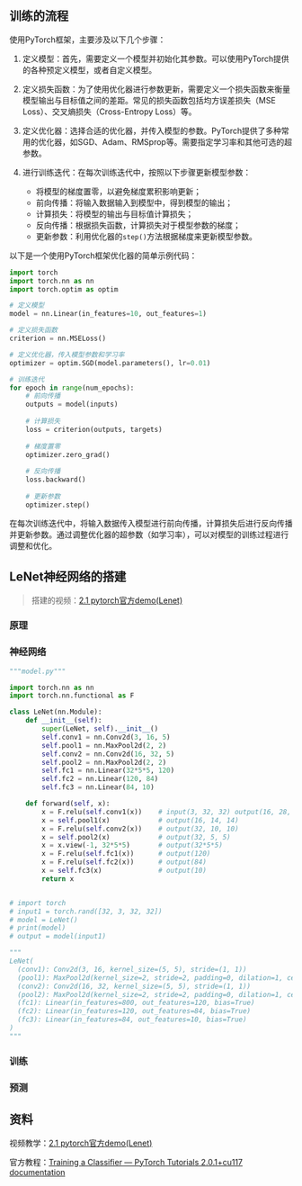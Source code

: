 ## 训练的流程

使用PyTorch框架，主要涉及以下几个步骤：

1. 定义模型：首先，需要定义一个模型并初始化其参数。可以使用PyTorch提供的各种预定义模型，或者自定义模型。

2. 定义损失函数：为了使用优化器进行参数更新，需要定义一个损失函数来衡量模型输出与目标值之间的差距。常见的损失函数包括均方误差损失（MSE Loss）、交叉熵损失（Cross-Entropy Loss）等。

3. 定义优化器：选择合适的优化器，并传入模型的参数。PyTorch提供了多种常用的优化器，如SGD、Adam、RMSprop等。需要指定学习率和其他可选的超参数。

4. 进行训练迭代：在每次训练迭代中，按照以下步骤更新模型参数：
   - 将模型的梯度置零，以避免梯度累积影响更新；
   - 前向传播：将输入数据输入到模型中，得到模型的输出；
   - 计算损失：将模型的输出与目标值计算损失；
   - 反向传播：根据损失函数，计算损失对于模型参数的梯度；
   - 更新参数：利用优化器的`step()`方法根据梯度来更新模型参数。

以下是一个使用PyTorch框架优化器的简单示例代码：

```python
import torch
import torch.nn as nn
import torch.optim as optim

# 定义模型
model = nn.Linear(in_features=10, out_features=1)

# 定义损失函数
criterion = nn.MSELoss()

# 定义优化器，传入模型参数和学习率
optimizer = optim.SGD(model.parameters(), lr=0.01)

# 训练迭代
for epoch in range(num_epochs):
    # 前向传播
    outputs = model(inputs)
    
    # 计算损失
    loss = criterion(outputs, targets)
    
    # 梯度置零
    optimizer.zero_grad()
    
    # 反向传播
    loss.backward()
    
    # 更新参数
    optimizer.step()
```

在每次训练迭代中，将输入数据传入模型进行前向传播，计算损失后进行反向传播并更新参数。通过调整优化器的超参数（如学习率），可以对模型的训练过程进行调整和优化。



## LeNet神经网络的搭建

>  搭建的视频：[2.1 pytorch官方demo(Lenet)](https://www.bilibili.com/video/BV187411T7Ye/?share_source=copy_web&vd_source=340f3fe423cd0f0f68fb72953f912437)

### 原理





### 神经网络



```python
"""model.py"""

import torch.nn as nn
import torch.nn.functional as F

class LeNet(nn.Module):
    def __init__(self):
        super(LeNet, self).__init__()
        self.conv1 = nn.Conv2d(3, 16, 5)
        self.pool1 = nn.MaxPool2d(2, 2)
        self.conv2 = nn.Conv2d(16, 32, 5)
        self.pool2 = nn.MaxPool2d(2, 2)
        self.fc1 = nn.Linear(32*5*5, 120)
        self.fc2 = nn.Linear(120, 84)
        self.fc3 = nn.Linear(84, 10)

    def forward(self, x):
        x = F.relu(self.conv1(x))    # input(3, 32, 32) output(16, 28, 28)
        x = self.pool1(x)            # output(16, 14, 14)
        x = F.relu(self.conv2(x))    # output(32, 10, 10)
        x = self.pool2(x)            # output(32, 5, 5)
        x = x.view(-1, 32*5*5)       # output(32*5*5)
        x = F.relu(self.fc1(x))      # output(120)
        x = F.relu(self.fc2(x))      # output(84)
        x = self.fc3(x)              # output(10)
        return x


# import torch
# input1 = torch.rand([32, 3, 32, 32])
# model = LeNet()
# print(model)
# output = model(input1)

"""
LeNet(
  (conv1): Conv2d(3, 16, kernel_size=(5, 5), stride=(1, 1))
  (pool1): MaxPool2d(kernel_size=2, stride=2, padding=0, dilation=1, ceil_mode=False)
  (conv2): Conv2d(16, 32, kernel_size=(5, 5), stride=(1, 1))
  (pool2): MaxPool2d(kernel_size=2, stride=2, padding=0, dilation=1, ceil_mode=False)
  (fc1): Linear(in_features=800, out_features=120, bias=True)
  (fc2): Linear(in_features=120, out_features=84, bias=True)
  (fc3): Linear(in_features=84, out_features=10, bias=True)
)
"""
```



### 训练







### 预测

















## 资料

视频教学：[2.1 pytorch官方demo(Lenet)](https://www.bilibili.com/video/BV187411T7Ye/?share_source=copy_web&vd_source=340f3fe423cd0f0f68fb72953f912437)

官方教程：[Training a Classifier — PyTorch Tutorials 2.0.1+cu117 documentation](https://pytorch.org/tutorials/beginner/blitz/cifar10_tutorial.html)

